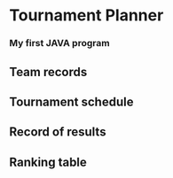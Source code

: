 # Tournament Planner
### My first JAVA program

## Team records

## Tournament schedule

## Record of results

## Ranking table